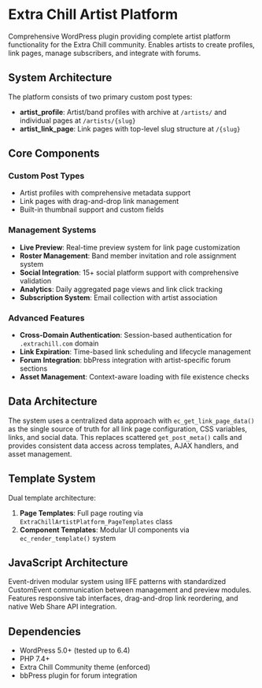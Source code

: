 # Extra Chill Artist Platform

Comprehensive WordPress plugin providing complete artist platform functionality for the Extra Chill community. Enables artists to create profiles, link pages, manage subscribers, and integrate with forums.

## System Architecture

The platform consists of two primary custom post types:
- **artist_profile**: Artist/band profiles with archive at `/artists/` and individual pages at `/artists/{slug}`
- **artist_link_page**: Link pages with top-level slug structure at `/{slug}`

## Core Components

### Custom Post Types
- Artist profiles with comprehensive metadata support
- Link pages with drag-and-drop link management
- Built-in thumbnail support and custom fields

### Management Systems
- **Live Preview**: Real-time preview system for link page customization
- **Roster Management**: Band member invitation and role assignment system
- **Social Integration**: 15+ social platform support with comprehensive validation
- **Analytics**: Daily aggregated page views and link click tracking
- **Subscription System**: Email collection with artist association

### Advanced Features
- **Cross-Domain Authentication**: Session-based authentication for `.extrachill.com` domain
- **Link Expiration**: Time-based link scheduling and lifecycle management
- **Forum Integration**: bbPress integration with artist-specific forum sections
- **Asset Management**: Context-aware loading with file existence checks

## Data Architecture

The system uses a centralized data approach with `ec_get_link_page_data()` as the single source of truth for all link page configuration, CSS variables, links, and social data. This replaces scattered `get_post_meta()` calls and provides consistent data access across templates, AJAX handlers, and asset management.

## Template System

Dual template architecture:
1. **Page Templates**: Full page routing via `ExtraChillArtistPlatform_PageTemplates` class
2. **Component Templates**: Modular UI components via `ec_render_template()` system

## JavaScript Architecture

Event-driven modular system using IIFE patterns with standardized CustomEvent communication between management and preview modules. Features responsive tab interfaces, drag-and-drop link reordering, and native Web Share API integration.

## Dependencies

- WordPress 5.0+ (tested up to 6.4)
- PHP 7.4+
- Extra Chill Community theme (enforced)
- bbPress plugin for forum integration